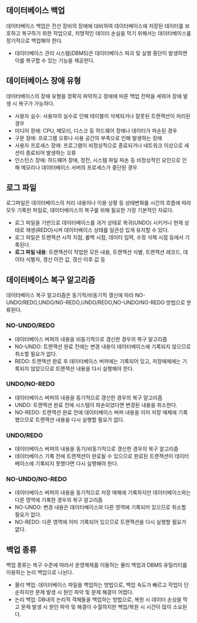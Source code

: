 ## 데이터베이스 백업

데이터베이스 백업은 전산 장비의 장애에 대비하여 데이터베이스에 저장된 데이터를 보호하고 복구하기 위한 작업으로, 치명적인 데이터 손실을 막기 위해서는 데이터베이스를 정기적으로 백업해야 한다.

- 데이터베이스 관리 시스템(DBMS)은 데이터베이스 파괴 및 실행 중단이 발생하면 이를 복구할 수 있는 기능을 제공한다.

## 데이터베이스 장애 유형

데이터베이스의 장애 유형을 정확히 파악하고 장애에 따른 백업 전략을 세워야 장애 발생 시 복구가 가능하다.

- 사용자 실수: 사용자의 실수로 인해 테이블이 삭제되거나 잘못된 트랜잭션이 처리된 경우
- 미디어 장애: CPU, 메모리, 디스크 등 하드웨어 장애나 데이터가 파손된 경우
- 구문 장애: 프로그램 오류나 사용 공간의 부족으로 인해 발생하는 장애
- 사용자 프로세스 장애: 프로그램이 비정상적으로 종료되거나 네트워크 이상으로 세션이 종료되어 발생하는 오류
- 인스턴스 장애: 하드웨어 장애, 정전, 시스템 파일 파손 등 비정상적인 요인으로 인해 메모리나 데이터베이스 서버의 프로세스가 중단된 경우

## 로그 파일

로그파일은 데이터베이스의 처리 내용이나 이용 상황 등 상태변화를 시간의 흐름에 따라 모두 기록한 파일로, 데이터베이스의 복구를 위해 필요한 가장 기본적인 자료다.

- 로그 파일을 기반으로 데이터베이스를 과거 상태로 복귀(UNDO) 시키거나 현재 상태로 재생(REDO)시켜 데이터베이스 상태를 일관성 있게 유지할 수 있다.
- 로그 파일은 트랜잭션 시작 지점, 롤백 시점, 데이터 입력, 수정 삭제 시점 등에서 기록된다.
- **로그 파일 내용**: 트랜잭션이 작업한 모든 내용, 트랜잭션 식별, 트랜잭션 레코드, 데이터 식별자, 갱신 이전 값, 갱신 이후 값 등

## 데이터베이스 복구 알고리즘

데이터베이스 복구 알고리즘은 동기적/비동기적 갱신에 따라 NO-UNDO/REDO,UNDO/NO-REDO,UNDO/REDO,NO-UNDO/NO-REDO 방법으로 분류된다.

### NO-UNDO/REDO

- 데이터베이스 버퍼의 내용을 비동기적으로 갱신한 경우의 복구 알고리즘
- NO-UNDO: 트랜잭션 완료 전에는 변경 내용이 데이터베이스에 기록되지 않으므로 취소할 필요가 없다.
- REDO: 트랜잭션 완료 후 데이터베이스 버퍼에는 기록되어 있고, 저장매체에는 기록되지 않았으므로 트랜잭션 내용을 다시 실행해야 한다.

### UNDO/NO-REDO

- 데이터베이스 버퍼의 내용을 동기적으로 갱신한 경우의 복구 알고리즘
- UNDO: 트랜잭션 완료 전에 시스템이 파손되었다면 변경된 내용을 취소한다.
- NO-REDO: 트랜잭션 완료 전에 데이터베이스 버퍼 내용을 이미 저장 매체에 기록했으므로 트랜잭션 내용을 다시 실행할 필요가 없다.

### UNDO/REDO

- 데이터베이스 버퍼의 내용을 동기/비동기적으로 갱신한 경우의 복구 알고리즘
- 데이터베이스 기록 전에 트랜잭션이 완료될 수 있으므로 완료된 트랜잭션이 데이터베이스에 기록되지 못했다면 다시 실행해야 한다.

### NO-UNDO/NO-REDO

- 데이터베이스 버퍼의 내용을 동기적으로 저장 매체에 기록하지만 데이터베이스와는 다른 영역에 기록한 경우의 복구 알고리즘
- NO-UNDO: 변경 내용은 데이터베이스와 다른 영역에 기록되어 있으므로 취소할 필요가 없다.
- NO-REDO: 다른 영역에 이미 기록되어 있으므로 트랜잭션을 다시 실행할 필요가 없다.

## 백업 종류

백업 종류는 복구 수준에 따라서 운영체제를 이용하는 물리 백업과 DBMS 유틸리티를 이용하는 논리 백업으로 나뉜다.

- 물리 백업: 데이터베이스 파일을 백업하는 방법으로, 백업 속도가 빠르고 작업이 단순하지만 문제 발생 시 원인 파악 및 문제 해결이 어렵다.
- 논리 백업: DB내의 논리적 객체들을 백업하는 방법으로, 복원 시 데이터 손상을 막고 문제 발생 시 원인 파악 및 해결이 수월하지만 백업/복원 시 시간이 많이 소요된다.

